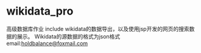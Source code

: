 # wikidata_pro
高级数据库作业
include wikidata的数据导出，以及使用jsp开发的网页的搜索数据的展示。
Wikidata的源数据的格式为json格式
email:holdbalance@foxmail.com
